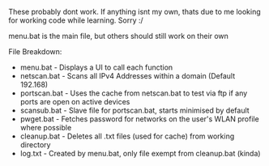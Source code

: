 These probably dont work. If anything isnt my own, thats due to me looking for working code while learning. Sorry :/

menu.bat is the main file, but others should still work on their own

File Breakdown:
- menu.bat - Displays a UI to call each function
- netscan.bat - Scans all IPv4 Addresses within a domain (Default 192.168)
- portscan.bat - Uses the cache from netscan.bat to test via ftp if any ports are open on active devices
- scansub.bat - Slave file for portscan.bat, starts minimised by default
- pwget.bat - Fetches password for networks on the user's WLAN profile where possible
- cleanup.bat - Deletes all .txt files (used for cache) from working directory
- log.txt - Created by menu.bat, only file exempt from cleanup.bat (kinda)
